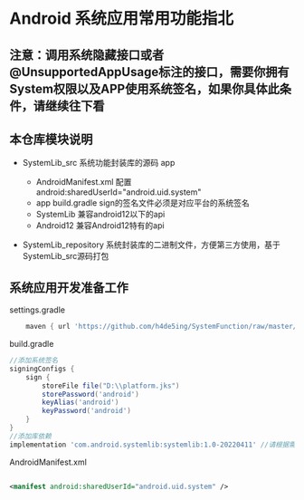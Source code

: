 # Android 系统应用常用功能指北

## 注意：调用系统隐藏接口或者@UnsupportedAppUsage标注的接口，需要你拥有System权限以及APP使用系统签名，如果你具体此条件，请继续往下看

## 本仓库模块说明

- SystemLib_src 系统功能封装库的源码 app 
  - AndroidManifest.xml 配置android:sharedUserId="android.uid.system"  
  - app build.gradle sign的签名文件必须是对应平台的系统签名 
  - SystemLib 兼容android12以下的api 
  - Android12 兼容Android12特有的api
  
- SystemLib_repository 系统封装库的二进制文件，方便第三方使用，基于SystemLib_src源码打包

## 系统应用开发准备工作

settings.gradle

```groovy
    maven { url 'https://github.com/h4de5ing/SystemFunction/raw/master/SystemLib_repository' }
```

build.gradle

```groovy
//添加系统签名
signingConfigs {
    sign {
        storeFile file("D:\\platform.jks")
        storePassword('android')
        keyAlias('android')
        keyPassword('android')
    }
}
//添加库依赖
implementation 'com.android.systemlib:systemlib:1.0-20220411' //请根据需求升级版本号

```

AndroidManifest.xml

```xml

<manifest android:sharedUserId="android.uid.system" />

```